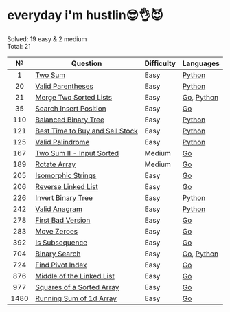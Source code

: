 # everyday i'm hustlin😎👌😈

Solved: 19 easy & 2 medium  
Total: 21

| №    |                                                 Question                                                | Difficulty |                                                                   Languages                                                                  |
| :--: |                                                ----------                                               | ---------  |                                                                   ---------                                                                  |
| 1    | [Two Sum](https://leetcode.com/problems/two-sum/)                                                       | Easy       | [Python](/problems/1.%20Two%20Sum/python/solve.py)                                                                                           |
| 20   | [Valid Parentheses](https://leetcode.com/problems/valid-parentheses/)                                   | Easy       | [Python](/problems/20.%20Valid%20parentheses/python/solve.py)                                                                                |
| 21   | [Merge Two Sorted Lists](https://leetcode.com/problems/merge-two-sorted-lists/)                         | Easy       | [Go](/problems/21.%20Merge%20Two%20Sorted%20Lists/golang/main.go), [Python](/problems/21.%20Merge%20Two%20Sorted%20Lists/python/solve.py)    |
| 35   | [Search Insert Position](https://leetcode.com/problems/search-insert-position/)                         | Easy       | [Go](/problems/35.%20Search%20Insert%20Position/golang/main.go)                                                                              |
| 110  | [Balanced Binary Tree](https://leetcode.com/problems/balanced-binary-tree/)                             | Easy       | [Python](/problems/110.%20Balanced%20Binary%20Tree/python/solve.py)                                                                          |
| 121  | [Best Time to Buy and Sell Stock](https://leetcode.com/problems/best-time-to-buy-and-sell-stock/)       | Easy       | [Python](/problems/121.%20Best%20Time%20to%20Buy%20and%20Sell%20Stock/python/solve.py)                                                       |
| 125  | [Valid Palindrome](https://leetcode.com/problems/valid-palindrome/)                                     | Easy       | [Python](/problems/125.%20Valid%20Palindrome/python/solve.py)                                                                                |
| 167  | [Two Sum II - Input Sorted](https://leetcode.com/problems/two-sum-ii-input-array-is-sorted/)            | Medium     | [Go](/problems/167.%20Two%20Sum%20II%20-%20Input%20Array%20Is%20Sorted/golang/main.go)                                                       |
| 189  | [Rotate Array](https://leetcode.com/problems/rotate-array/)                                             | Medium     | [Go](/problems/189.%20Rotate%20Array/golang/main.go)                                                                                         |
| 205  | [Isomorphic Strings](https://leetcode.com/problems/isomorphic-strings/)                                 | Easy       | [Go](/problems/205.%20Isomorphic%20Strings/golang/main.go)                                                                                   |
| 206  | [Reverse Linked List](https://leetcode.com/problems/reverse-linked-list/)                               | Easy       | [Go](/problems/206.%20Reverse%20Linked%20List/golang/main.go)                                                                                |
| 226  | [Invert Binary Tree](https://leetcode.com/problems/invert-binary-tree/)                                 | Easy       | [Python](/problems/226.%20Invert%20Binary%20Tree/python/solve.py)                                                                            |
| 242  | [Valid Anagram](https://leetcode.com/problems/valid-anagram/)                                           | Easy       | [Python](/problems/242.%20Valid%20Anagram/python/solve.py)                                                                                   |
| 278  | [First Bad Version](https://leetcode.com/problems/first-bad-version/)                                   | Easy       | [Go](/problems/278.%20First%20Bad%20Version/golang/main.go)                                                                                  |
| 283  | [Move Zeroes](https://leetcode.com/problems/move-zeroes/)                                               | Easy       | [Go](/problems/283.%20Move%20Zeroes/golang/main.go)                                                                                          |
| 392  | [Is Subsequence](https://leetcode.com/problems/is-subsequence/)                                         | Easy       | [Go](/problems/392.%20Is%20Subsequence/golang/main.go)                                                                                       |
| 704  | [Binary Search](https://leetcode.com/problems/binary-search/)                                           | Easy       | [Go](/problems/704.%20Binary%20Search/golang/main.go), [Python](/problems/704.%20Binary%20Search/python/solve.py)                            |
| 724  | [Find Pivot Index](https://leetcode.com/problems/find-pivot-index/)                                     | Easy       | [Go](/problems/724.%20Find%20Pivot%20Index/golang/main.go)                                                                                   |
| 876  | [Middle of the Linked List](https://leetcode.com/problems/middle-of-the-linked-list/)                   | Easy       | [Go](/problems/876.%20Middle%20of%20the%20linked%20list/golang/main.go)                                                                      |
| 977  | [Squares of a Sorted Array](https://leetcode.com/problems/squares-of-a-sorted-array/)                   | Easy       | [Go](/problems/977.%20Squares%20of%20a%20Sorted%20Array/golang/main.go)                                                                      |
| 1480 | [Running Sum of 1d Array](https://leetcode.com/problems/running-sum-of-1d-array/)                       | Easy       | [Go](/problems/1480.%20Running%20Sum%20of%201d%20Array/golang/main.go)                                                                       |



